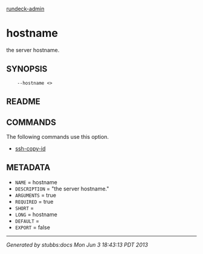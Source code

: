 [rundeck-admin](../../index.html)

# hostname

the server hostname.

## SYNOPSIS

        --hostname <>

## README



## COMMANDS

The following commands use this option.

* [ssh-copy-id](../../commands/ssh-copy-id/index.html)

## METADATA

* `NAME` = hostname
* `DESCRIPTION` = "the server hostname."
* `ARGUMENTS` = true
* `REQUIRED` = true
* `SHORT` = 
* `LONG` = hostname
* `DEFAULT` = 
* `EXPORT` = false

----

*Generated by stubbs:docs Mon Jun  3 18:43:13 PDT 2013*

